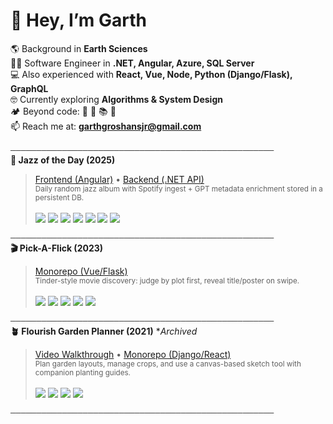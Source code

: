 # 👋 Hey, I’m Garth 
🌎 Background in **Earth Sciences**  
👨‍💻 Software Engineer in **.NET, Angular, Azure, SQL Server**  
💻 Also experienced with **React, Vue, Node, Python (Django/Flask), GraphQL**  
🤓 Currently exploring **Algorithms & System Design**  
🏕️ Beyond code: 🎸 🎨 📚 🌯  
📫 Reach me at: **garthgroshansjr@gmail.com**
<br/><br/>
<sub>───────────────────────────────────────────────────</sub><br/>
**🎷 Jazz of the Day (2025)**  
> [Frontend (Angular)](https://github.com/ggroshans/fe-angular-random-jazz-album) • [Backend (.NET API)](https://github.com/ggroshans/api-dotnet-random-jazz-album)  
> <sub>Daily random jazz album with Spotify ingest + GPT metadata enrichment stored in a persistent DB.</sub>  
> <br/>
> <img src="https://img.shields.io/badge/.NET-512BD4?logo=.net&logoColor=white" />
> <img src="https://img.shields.io/badge/Angular-DD0031?logo=angular&logoColor=white" />
> <img src="https://img.shields.io/badge/PostgreSQL-4169E1?logo=postgresql&logoColor=white" />
> <img src="https://img.shields.io/badge/Entity%20Framework-512BD4?logo=.net&logoColor=white" />
> <img src="https://img.shields.io/badge/NgRx-BA2BD2?logo=ngrx&logoColor=white" />
> <img src="https://img.shields.io/badge/OpenAI-412991?logo=openai&logoColor=white" />
> <img src="https://img.shields.io/badge/Spotify-1DB954?logo=spotify&logoColor=white" />

<sub>───────────────────────────────────────────────────</sub><br/>
**🎬 Pick-A-Flick (2023)**  
> [Monorepo (Vue/Flask)](https://github.com/ggroshans/flask-vue-pick-a-flick)  
> <sub>Tinder-style movie discovery: judge by plot first, reveal title/poster on swipe.</sub>  
> <br/>
> <img src="https://img.shields.io/badge/Vue.js-42B883?logo=vue.js&logoColor=white" />
> <img src="https://img.shields.io/badge/Flask-000000?logo=flask&logoColor=white" />
> <img src="https://img.shields.io/badge/SQLite-003B57?logo=sqlite&logoColor=white" />
> <img src="https://img.shields.io/badge/Docker-2496ED?logo=docker&logoColor=white" />
> <img src="https://img.shields.io/badge/JWT-000000?logo=jsonwebtokens&logoColor=white" />

<sub>───────────────────────────────────────────────────</sub><br/>
**🪴 Flourish Garden Planner (2021)** **Archived*
> [Video Walkthrough](http://bit.ly/46wphbz) • [Monorepo (Django/React)](https://github.com/ggroshans/django-react-garden-app)   
> <sub>Plan garden layouts, manage crops, and use a canvas-based sketch tool with companion planting guides.</sub>  
> <br/>
> <img src="https://img.shields.io/badge/Django-092E20?logo=django&logoColor=white" />
> <img src="https://img.shields.io/badge/React-61DAFB?logo=react&logoColor=black" />
> <img src="https://img.shields.io/badge/DRF-092E20?logo=django&logoColor=white&label=Django%20REST%20Framework" />
> <img src="https://img.shields.io/badge/SQLite-003B57?logo=sqlite&logoColor=white" />

<sub>───────────────────────────────────────────────────</sub>
